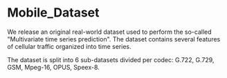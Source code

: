 # Mobile_Dataset

We release an original real-world dataset used to perform the so-called "Multivariate time series prediction". 
The dataset contains several features of cellular traffic organized into time series. 

The dataset is split into 6 sub-datasets divided per codec: G.722, G.729, GSM, Mpeg-16, OPUS, Speex-8. 

